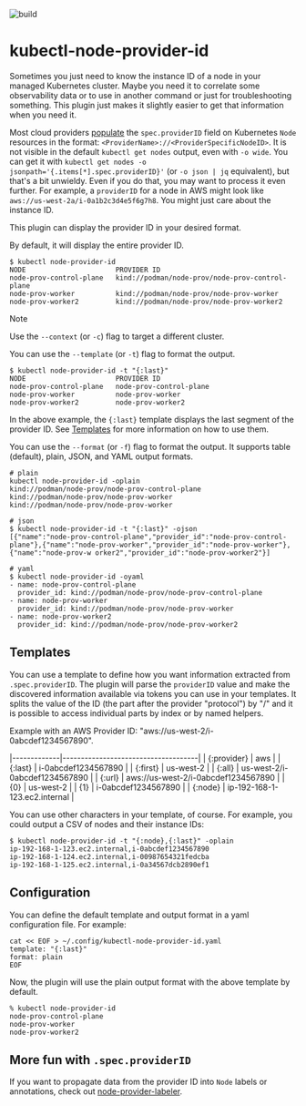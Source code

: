 ![build](https://github.com/jossware/kubectl-node-provider-id/actions/workflows/build.yaml/badge.svg)

# kubectl-node-provider-id

Sometimes you just need to know the instance ID of a node in your managed
Kubernetes cluster. Maybe you need it to correlate some observability data or to
use in another command or just for troubleshooting something. This plugin just
makes it slightly easier to get that information when you need it.

Most cloud providers [populate][node-spec] the `spec.providerID` field on
Kubernetes `Node` resources in the format:
`<ProviderName>://<ProviderSpecificNodeID>`. It is not visible in the default
`kubectl get nodes` output, even with `-o wide`. You can get it with `kubectl
get nodes -o jsonpath='{.items[*].spec.providerID}'` (or `-o json | jq`
equivalent), but that's a bit unwieldy. Even if you do that, you may want to
process it even further. For example, a `providerID` for a node in AWS might
look like `aws://us-west-2a/i-0a1b2c3d4e5f6g7h8`. You might just care about the
instance ID.

This plugin can display the provider ID in your desired format.

By default, it will display the entire provider ID.

``` shell
$ kubectl node-provider-id
NODE                      PROVIDER ID
node-prov-control-plane   kind://podman/node-prov/node-prov-control-plane
node-prov-worker          kind://podman/node-prov/node-prov-worker
node-prov-worker2         kind://podman/node-prov/node-prov-worker2
```

> [!NOTE]
> Use the `--context` (or `-c`) flag to target a different cluster.

You can use the `--template` (or `-t`) flag to format the output.

``` shell
$ kubectl node-provider-id -t "{:last}"
NODE                      PROVIDER ID
node-prov-control-plane   node-prov-control-plane
node-prov-worker          node-prov-worker
node-prov-worker2         node-prov-worker2
```

In the above example, the `{:last}` template displays the last segment of the
provider ID. See [Templates](#template) for more information on how to use them.

You can use the `--format` (or `-f`) flag to format the output. It supports
table (default), plain, JSON, and YAML output formats.

``` shell
# plain
kubectl node-provider-id -oplain
kind://podman/node-prov/node-prov-control-plane
kind://podman/node-prov/node-prov-worker
kind://podman/node-prov/node-prov-worker

# json
$ kubectl node-provider-id -t "{:last}" -ojson
[{"name":"node-prov-control-plane","provider_id":"node-prov-control-plane"},{"name":"node-prov-worker","provider_id":"node-prov-worker"},{"name":"node-prov-w orker2","provider_id":"node-prov-worker2"}]

# yaml
$ kubectl node-provider-id -oyaml
- name: node-prov-control-plane
  provider_id: kind://podman/node-prov/node-prov-control-plane
- name: node-prov-worker
  provider_id: kind://podman/node-prov/node-prov-worker
- name: node-prov-worker2
  provider_id: kind://podman/node-prov/node-prov-worker2
```

## Templates

You can use a template to define how you want information extracted from
`.spec.providerID`. The plugin will parse the `providerID` value and make the
discovered information available via tokens you can use in your templates. It
splits the value of the ID (the part after the provider "protocol") by "/" and
it is possible to access individual parts by index or by named helpers.

Example with an AWS Provider ID: "aws://us-west-2/i-0abcdef1234567890".

|-------------|-------------------------------------|
| {:provider} | aws                                 |
| {:last}     | i-0abcdef1234567890                 |
| {:first}    | us-west-2                           |
| {:all}      | us-west-2/i-0abcdef1234567890       |
| {:url}      | aws://us-west-2/i-0abcdef1234567890 |
| {0}         | us-west-2                           |
| {1}         | i-0abcdef1234567890                 |
| {:node}     | ip-192-168-1-123.ec2.internal       |

You can use other characters in your template, of course. For example, you could
output a CSV of nodes and their instance IDs:

``` shell
$ kubectl node-provider-id -t "{:node},{:last}" -oplain
ip-192-168-1-123.ec2.internal,i-0abcdef1234567890
ip-192-168-1-124.ec2.internal,i-00987654321fedcba
ip-192-168-1-125.ec2.internal,i-0a34567dcb2890ef1
```

## Configuration

You can define the default template and output format in a yaml configuration
file. For example:

``` shell
cat << EOF > ~/.config/kubectl-node-provider-id.yaml
template: "{:last}"
format: plain
EOF
```

Now, the plugin will use the plain output format with the above template by
default.

``` shell
% kubectl node-provider-id
node-prov-control-plane
node-prov-worker
node-prov-worker2
```

## More fun with `.spec.providerID`

If you want to propagate data from the provider ID into `Node` labels or
annotations, check out [node-provider-labeler][node-provider-labeler].

[node-spec]: https://kubernetes.io/docs/reference/kubernetes-api/cluster-resources/node-v1/#NodeSpec
[node-provider-labeler]: https://github.com/jossware/node-provider-labeler/
